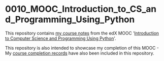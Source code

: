 # 0010_MOOC_Introduction_to_CS_and_Programming_Using_Python

This repository contains [my course notes](Course_Notes.md) from the edX MOOC '[Introduction to Computer Science and Programming Using Python](https://www.edx.org/course/introduction-computer-science-mitx-6-00-1x-6)'.

This repository is also intended to showcase my completion of this MOOC - My [course completion records](Course_Completion.md) have also been included in this repository.
